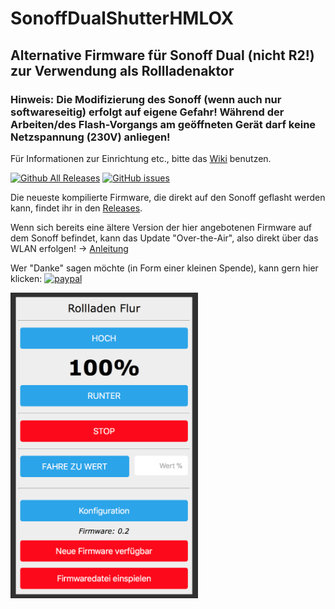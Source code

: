 # SonoffDualShutterHMLOX

## Alternative Firmware für Sonoff Dual (nicht R2!) zur Verwendung als Rollladenaktor

### Hinweis: Die Modifizierung des Sonoff (wenn auch nur softwareseitig) erfolgt auf eigene Gefahr! Während der Arbeiten/des Flash-Vorgangs am geöffneten Gerät darf keine Netzspannung (230V) anliegen!

Für Informationen zur Einrichtung etc., bitte das [Wiki](https://github.com/jp112sdl/SonoffDualShutterHMLOX/wiki) benutzen.

[![Github All Releases](https://img.shields.io/github/downloads/jp112sdl/SonoffDualShutterHMLOX/total.svg)](https://github.com/jp112sdl/SonoffDualShutterHMLOX/releases)
[![GitHub issues](https://img.shields.io/github/issues/jp112sdl/SonoffDualShutterHMLOX.svg)](https://github.com/jp112sdl/SonoffDualShutterHMLOX/issues)

Die neueste kompilierte Firmware, die direkt auf den Sonoff geflasht werden kann, findet ihr in den [Releases](https://github.com/jp112sdl/SonoffDualShutterHMLOX/releases/latest).

Wenn sich bereits eine ältere Version der hier angebotenen Firmware auf dem Sonoff befindet, kann das Update "Over-the-Air", also direkt über das WLAN erfolgen! -> [Anleitung](https://github.com/jp112sdl/SonoffHMLOX/wiki/Flash_OTA)

Wer "Danke" sagen möchte (in Form einer kleinen Spende), kann gern hier klicken: [![paypal](https://www.paypalobjects.com/en_US/i/btn/btn_donateCC_LG.gif)](https://www.paypal.com/cgi-bin/webscr?cmd=_s-xclick&hosted_button_id=UBX8NFNYVWW8N)

<img src="Images/web_hm.png" width="300">

